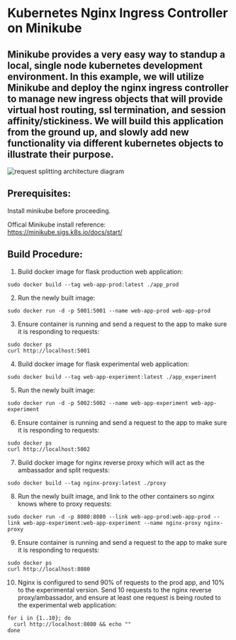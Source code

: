 # Kubernetes Nginx Ingress Controller on Minikube 
## Minikube provides a very easy way to standup a local, single node kubernetes development environment. In this example, we will utilize Minikube and deploy the nginx ingress controller to manage new ingress objects that will provide virtual host routing, ssl termination, and session affinity/stickiness. We will build this application from the ground up, and slowly add new functionality via different kubernetes objects to illustrate their purpose.  

![request splitting architecture diagram](ambassador_request_splitting_arch.png)

## Prerequisites:  
Install minikube before proceeding.  

Offical Minikube install reference:  
https://minikube.sigs.k8s.io/docs/start/ 

## Build Procedure:
1. Build docker image for flask production web application:  
  ```shell
  sudo docker build --tag web-app-prod:latest ./app_prod  
  ```
  
2. Run the newly built image:  
  ```shell  
  sudo docker run -d -p 5001:5001 --name web-app-prod web-app-prod   
  ```
  
3. Ensure container is running and send a request to the app to make sure it is responding to requests:  
  ```shell  
  sudo docker ps  
  curl http://localhost:5001  
  ```

4. Build docker image for flask experimental web application:  
  ```shell
  sudo docker build --tag web-app-experiment:latest ./app_experiment
  ```

5. Run the newly built image:  
  ```shell
  sudo docker run -d -p 5002:5002 --name web-app-experiment web-app-experiment   
  ```
  
6. Ensure container is running and send a request to the app to make sure it is responding to requests:   
  ```shell
  sudo docker ps  
  curl http://localhost:5002  
  ```

7. Build docker image for nginx reverse proxy which will act as the ambassador and split requests:  
  ```shell
  sudo docker build --tag nginx-proxy:latest ./proxy 
  ```
  
8. Run the newly built image, and link to the other containers so nginx knows where to proxy requests:  
  ```shell
  sudo docker run -d -p 8080:8080 --link web-app-prod:web-app-prod --link web-app-experiment:web-app-experiment --name nginx-proxy nginx-proxy
  ```
  
9. Ensure container is running and send a request to the app to make sure it is responding to requests:  
  ```shell
  sudo docker ps
  curl http://localhost:8080
  ```
  
10. Nginx is configured to send 90% of requests to the prod app, and 10% to the experimental version. Send 10 requests to the nginx reverse proxy/ambassador, and ensure at least one request is being routed to the experimental web application:
  ```shell
  for i in {1..10}; do
    curl http://localhost:8080 && echo ""
  done 
  ```


